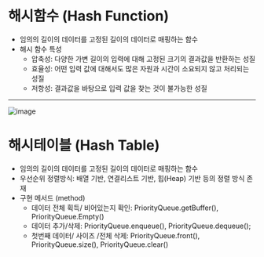 # 해시함수 (Hash Function)

- 임의의 길이의 데이터를 고정된 길이의 데이터로 매핑하는 함수
- 해시 함수 특성
  - 압축성: 다양한 가변 길이의 입력에 대해 고정된 크기의 결과값을 반환하는 성질
  - 효율성: 어떤 입력 값에 대해서도 많은 자원과 시간이 소요되지 않고 처리되는 성질
  - 저항성: 결과값을 바탕으로 입력 값을 찾는 것이 불가능한 성질


--- 

![image](https://user-images.githubusercontent.com/121809824/229341079-cca9a642-526c-4b4a-93cf-c5ed6371e7e1.png)





# 해시테이블 (Hash Table)

- 임의의 길이의 데이터를 고정된 길이의 데이터로 매핑하는 함수
- 우선순위 정렬방식: 배열 기반, 연결리스트 기반, 힙(Heap) 기반 등의 정렬 방식 존재
- 구현 메서드 (method)
  - 데이터 전체 획득/ 비어있는지 확인: PriorityQueue.getBuffer(), PriorityQueue.Empty()
  - 데이터 추가/삭제: PriorityQueue.enqueue(), PriorityQueue.dequeue();
  - 첫번째 데이터/ 사이즈 /전체 삭제: PriorityQueue.front(), PriorityQueue.size(), PriorityQueue.clear()

